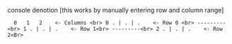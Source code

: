 

console denotion [this works by manually entering row and column range] 
  
``  0   1   2    <- Columns <br>
0 . | . | .    <- Row 0 <br>
  --------- <br>
1 . | . | .    <- Row 1<br>
  ---------<br>
2 . | . | .    <- Row 2<Br>``
